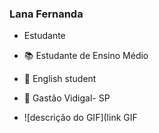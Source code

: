 ### Lana Fernanda
- Estudante

- 📚 Estudante de Ensino Médio
- 🗽 English student
- 🏡 Gastão Vidigal- SP

- ![descrição do GIF](link GIF 
